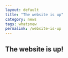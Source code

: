 ```yaml
---
layout: default
title: "The website is up"
category: news
tags: whatsnew
permalink: /website-is-up
---
```

## The website is up! 
